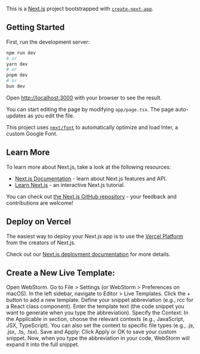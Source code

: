 This is a [Next.js](https://nextjs.org/) project bootstrapped with [`create-next-app`](https://github.com/vercel/next.js/tree/canary/packages/create-next-app).

## Getting Started

First, run the development server:

```bash
npm run dev
# or
yarn dev
# or
pnpm dev
# or
bun dev
```

Open [http://localhost:3000](http://localhost:3000) with your browser to see the result.

You can start editing the page by modifying `app/page.tsx`. The page auto-updates as you edit the file.

This project uses [`next/font`](https://nextjs.org/docs/basic-features/font-optimization) to automatically optimize and load Inter, a custom Google Font.

## Learn More

To learn more about Next.js, take a look at the following resources:

- [Next.js Documentation](https://nextjs.org/docs) - learn about Next.js features and API.
- [Learn Next.js](https://nextjs.org/learn) - an interactive Next.js tutorial.

You can check out [the Next.js GitHub repository](https://github.com/vercel/next.js/) - your feedback and contributions are welcome!

## Deploy on Vercel

The easiest way to deploy your Next.js app is to use the [Vercel Platform](https://vercel.com/new?utm_medium=default-template&filter=next.js&utm_source=create-next-app&utm_campaign=create-next-app-readme) from the creators of Next.js.

Check out our [Next.js deployment documentation](https://nextjs.org/docs/deployment) for more details.



## Create a New Live Template:
Open WebStorm.
Go to File > Settings (or WebStorm > Preferences on macOS).
In the left sidebar, navigate to Editor > Live Templates.
Click the + button to add a new template.
Define your snippet abbreviation (e.g., rcc for a React class component).
Enter the template text (the code snippet you want to generate when you type the abbreviation).
Specify the Context:
In the Applicable in section, choose the relevant contexts (e.g., JavaScript, JSX, TypeScript).
You can also set the context to specific file types (e.g., .js, .jsx, .ts, .tsx).
Save and Apply:
Click Apply or OK to save your custom snippet.
Now, when you type the abbreviation in your code, WebStorm will expand it into the full snippet.
